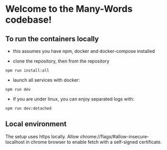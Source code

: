 # Welcome to the Many-Words codebase!

## To run the containers locally
- this assumes you have npm, docker and docker-compose installed

- clone the repository, then from the repository

`npm run install:all`

- launch all services with docker:

`npm run dev`

- if you are under linux, you can enjoy separated logs with:

`npm run dev:detached`

## Local environment
The setup uses https locally. Allow chrome://flags/#allow-insecure-localhost in chrome browser to enable fetch with a self-signed certificate.


